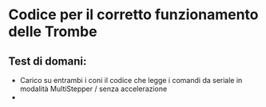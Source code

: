 # Codice per il corretto funzionamento delle Trombe

## Test di domani:
 - Carico su entrambi i coni il codice che legge i comandi da seriale in modalità MultiStepper / senza accelerazione
 - 
